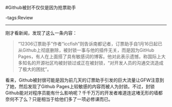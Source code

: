 #Github被封不仅仅是因为抢票助手

-tags:Review

----

刚才看新闻，发现了这么一条内容：

>“12306订票助手”作者“iccfish”则告诉南都记者，订票助手自1月16日起已从Github上彻底删除，被封锁一事与他的插件无关，而是因为GitHub Pages，有人在上面搭了具有敏感词的博客。他对此表示遗憾，称国际上大多知名的开源社区均被封锁过或正在被封锁，“对开发人员的沟通交流造成了极大的困扰”。

看来，Github被封很可能是因为前几天的订票助手引发的巨大流量让GFW注意到了她，然后发现了Github Pages上较敏感的内容而被人为封锁。不过，封锁Github能对对程序员能有什么影响呢？千千万万的开发者难道连这堵无形的墙都奈何不了么？只是相当于给他们多了一项必修课而已。